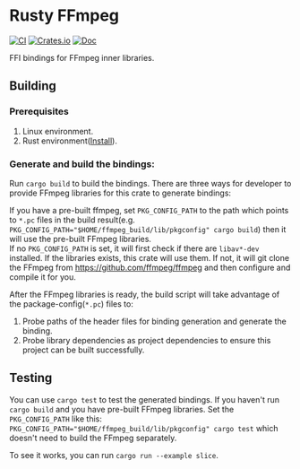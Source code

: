 # Rusty FFmpeg

[![CI](https://github.com/CCExtractor/rusty_ffmpeg/workflows/CI/badge.svg?branch=master)](https://github.com/CCExtractor/rusty_ffmpeg/actions)
[![Crates.io](https://img.shields.io/crates/v/rusty_ffmpeg.svg)](https://crates.io/crates/rusty_ffmpeg)
[![Doc](https://docs.rs/rusty_ffmpeg/badge.svg)](https://docs.rs/rusty_ffmpeg)

FFI bindings for FFmpeg inner libraries.

## Building

### Prerequisites  

1. Linux environment.
2. Rust environment([Install](https://www.rust-lang.org/tools/install)).

### Generate and build the bindings:  

Run `cargo build` to build the bindings. There are three ways for developer to provide FFmpeg libraries for this crate to generate bindings:  

If you have a pre-built ffmpeg, set `PKG_CONFIG_PATH` to the path which points to `*.pc` files in the build result(e.g. `PKG_CONFIG_PATH="$HOME/ffmpeg_build/lib/pkgconfig" cargo build`) then it will use the pre-built FFmpeg libraries.  
If no `PKG_CONFIG_PATH` is set, it will first check if there are `libav*-dev` installed. If the libraries exists, this crate will use them. If not, it will git clone the FFmpeg from <https://github.com/ffmpeg/ffmpeg> and then configure and compile it for you.

After the FFmpeg libraries is ready, the build script will take advantage of the package-config(`*.pc`) files to:  
1. Probe paths of the header files for binding generation and generate the binding.
2. Probe library dependencies as project dependencies to ensure this project can be built successfully.

## Testing

You can use `cargo test` to test the generated bindings. If you haven't run `cargo build` and you have pre-built FFmpeg libraries. Set the `PKG_CONFIG_PATH` like this: `PKG_CONFIG_PATH="$HOME/ffmpeg_build/lib/pkgconfig" cargo test` which doesn't need to build the FFmpeg separately.

To see it works, you can run `cargo run --example slice`.
